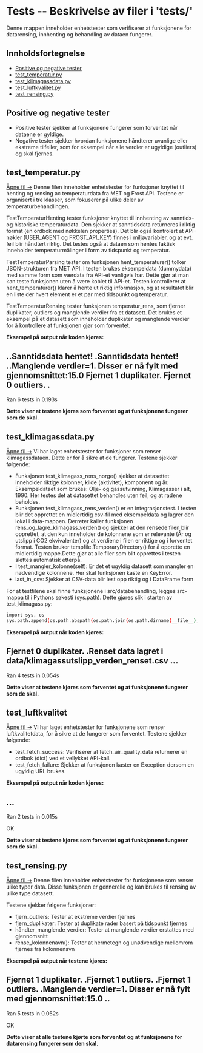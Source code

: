# Tests -- Beskrivelse av filer i 'tests/'
Denne mappen inneholder enhetstester som verifiserer at funksjonene for datarensing, innhenting og behandling av dataen fungerer. 

## Innholdsfortegnelse
- [Positive og negative tester](#positive-og-negative-tester)
- [test_temperatur.py](#test_temperaturpy)
- [test_klimagassdata.py](#test_klimagassdatapy)
- [test_luftkvalitet.py](#test_luftkvalitetpy)
- [test_rensing.py](#test_rensingpy)


## Positive og negative tester
- Positive tester sjekker at funksjonene fungerer som forventet når dataene er gyldige.
- Negative tester sjekker hvordan funksjonene håndterer uvanlige eller ekstreme tilfeller, som for eksempel når alle verdier er ugyldige (outliers) og skal fjernes.

## test_temperatur.py
[Åpne fil ->](test_temperatur.py)
Denne filen inneholder enhetstester for funksjoner knyttet til henting og rensing ac temperaturdata fra MET og Frost API. Testene er organisert i tre klasser, som fokuserer på ulike deler av temperaturbehandlingen.

TestTemperaturHenting tester funksjoner knyttet til innhenting av sanntids- og historiske temperaturdata. Den sjekker at sanntidsdata returneres i riktig format (en ordbok med nøkkelen properties). Det blir også kontrolert at API-nøkler (USER_AGENT og FROST_API_KEY) finnes i miljøvariabler, og at evt. feil blir håndtert riktig. Det testes også at dataen som hentes faktisk inneholder temperaturmålinger i form av tidspunkt og temperatur.

TestTemperaturParsing tester om funksjonen hent_temperaturer() tolker JSON-strukturen fra MET API. I testen brukes eksempeldata (dummydata) med samme form som værdata fra API-et vanligvis har. Dette gjør at man kan teste funksjonen uten å være koblet til API-et. Testen kontrollerer at hent_temperaturer() klarer å hente ut riktig informasjon, og at resultatet blir en liste der hvert element er et par med tidspunkt og temperatur.

TestTemperaturRensing tester funksjonen temperatur_rens, som fjerner duplikater, outliers og manglende verdier fra et datasett. Det brukes et eksempel på et datasett som inneholder duplikater og manglende verdier for å kontrollere at funksjonen gjør som forventet.

**Eksempel på output når koden kjøres:**

..Sanntidsdata hentet!
.Sanntidsdata hentet!
..Manglende verdier=1. Disser er nå fylt med gjennomsnittet:15.0
Fjernet 1 duplikater.
Fjernet 0 outliers.
.
----------------------------------------------------------------------
Ran 6 tests in 0.193s

**Dette viser at testene kjøres som forventet og at funksjonene fungerer som de skal.**

## test_klimagassdata.py
[Åpne fil ->](test_klimagassdata.py)
Vi har laget enhetstester for funksjoner som renser klimagassdataen. Dette er for å sikre at de fungerer. Testene sjekker følgende:
- Funksjonen test_klimagass_rens_norge() sjekker at datasettet inneholder riktige kolonner, kilde (aktivitet), komponent og år. Eksempeldataet som brukes:
Olje- og gassutvinning, Klimagasser i alt, 1990.
Her testes det at datasettet behandles uten feil, og at radene beholdes.
- Funksjonen test_klimagass_rens_verden() er en integrasjonstest. I testen blir det opprettet en midlertidig csv-fil med eksempeldata og lagrer den lokal i data-mappen. Derreter kaller funksjonen rens_og_lagre_klimagass_verden() og sjekker at den rensede filen blir opprettet, at den kun inneholder de kolonnene som er relevante (År og utslipp i CO2 ekvivalenter) og at verdiene i filen er riktige og i forventet format.
Testen bruker tempfile.TemporaryDirectory() for å opprette en midlertidig mappe.Dette gjør at alle filer som blit opprettes i testen slettes automatisk etterpå. 
- I test_mangler_kolonne(self): Er det et ugyldig datasett som mangler en nødvendige kolonnene. Her skal funksjonen kaste en KeyError.
- last_in_csv: Sjekker at CSV-data blir lest opp riktig og i DataFrame form

For at testfilene skal finne funksjonene i src/databehandling, legges src-mappa til i Pythons søkesti (sys.path). Dette gjøres slik i starten av test_klimagass.py:

```bash
import sys, os
sys.path.append(os.path.abspath(os.path.join(os.path.dirname(__file__), '..', 'src')))
```

**Eksempel på output når koden kjøres:**

Fjernet 0 duplikater.
.Renset data lagret i data/klimagassutslipp_verden_renset.csv
...
----------------------------------------------------------------------
Ran 4 tests in 0.054s

**Dette viser at testene kjøres som forventet og at funksjonene fungerer som de skal.**

## test_luftkvalitet
[Åpne fil ->](test_luftkvalitet.py)
Vi har laget enhetstester for funksjonene som renser luftkvalitetdata, for å sikre at de fungerer som forventet. Testene sjekker følgende:
- test_fetch_success: Verifiserer at fetch_air_quality_data returnerer en ordbok (dict) ved et vellykket API-kall.
- test_fetch_failure: Sjekker at funksjonen kaster en Exception dersom en ugyldig URL brukes.


**Eksempel på output når koden kjøres:**

...
----------------------------------------------------------------------
Ran 2 tests in 0.015s

OK

**Dette viser at testene kjøres som forventet og at funksjonene fungerer som de skal.**

## test_rensing.py 
[Åpne fil ->](test_rensing.py)
Denne filen inneholder enhetstester for funksjonene som renser ulike typer data. Disse funksjonen er gennerelle og kan brukes til rensing av ulike type datasett. 

Testene sjekker følgene funksjoner: 
- fjern_outliers: Tester at ekstreme verdier fjernes
- fjern_duplikater: Tester at duplikate rader basert på tidspunkt fjernes
- håndter_manglende_verdier: Tester at manglende verdier erstattes med gjennomsnitt
- rense_kolonnenavn(): Tester at hermetegn og unødvendige mellomrom fjernes fra kolonnenavn

**Eksempel på output når testene kjøres:**

Fjernet 1 duplikater.
.Fjernet 1 outliers.
.Fjernet 1 outliers.
.Manglende verdier=1. Disser er nå fylt med gjennomsnittet:15.0
..
----------------------------------------------------------------------
Ran 5 tests in 0.052s

OK

**Dette viser at alle testene kjørte som forventet og at funksjonene for datarensing fungerer som den skal.**
